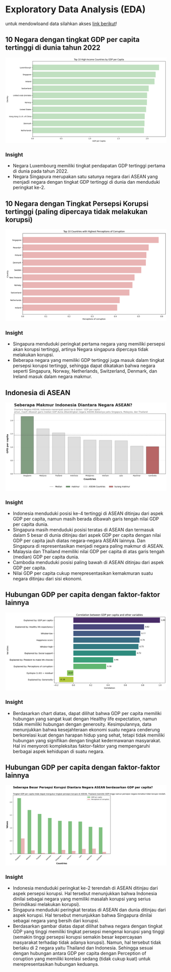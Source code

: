 # Exploratory Data Analysis (EDA)

untuk mendowloand data silahkan akses [link berikut](https://drive.google.com/drive/folders/1KTniZixWMkbD5fRbVmG-YnzyCtA1flaJ?usp=drive_link)!

## 10 Negara dengan tingkat GDP per capita tertinggi di dunia tahun 2022
<img src="https://github.com/Ifsiyana/Exploratory-Data-Analysis/blob/main/Gambar Top 10 gdp.png">

### Insight
- Negara Luxembourg memiliki tingkat pendapatan GDP tertinggi pertama di dunia pada tahun 2022.
- Negara Singapura merupakan satu satunya negara dari ASEAN yang menjadi negara dengan tingkat GDP tertinggi di dunia dan menduduki peringkat ke-2.

## 10 Negara dengan Tingkat Persepsi Korupsi tertinggi (paling dipercaya tidak melakukan korupsi)
<img src="https://github.com/Ifsiyana/Exploratory-Data-Analysis/blob/main/Gambar Top 10 Persepsi Korupsi.png">

### Insight
- Singapura menduduki peringkat pertama negara yang memiliki persepsi akan korupsi tertinggi, artinya Negara singapura dipercaya tidak melakukan korupsi. 
- Beberapa negara yang memiliki GDP tertinggi juga masuk dalam tingkat persepsi korupsi tertinggi, sehingga dapat dikatakan bahwa negara seperti Singapura, Norway, Netherlands, Switzerland, Denmark, dan Ireland masuk dalam negara makmur.

## Indonesia di ASEAN 
<img src="https://github.com/Ifsiyana/Exploratory-Data-Analysis/blob/main/Indonesia di ASEAN.png">

### Insight
- Indonesia menduduki posisi ke-4 tertinggi di ASEAN ditinjau dari aspek GDP per capita, namun masih berada dibawah garis tengah nilai GDP per capita dunia.
- Singapura masih menduduki posisi teratas di ASEAN dan termasuk dalam 5 besar di dunia ditinjau dari aspek GDP per capita dengan nilai GDP per capita jauh diatas negara-negara ASEAN lainnya. Dan Singapura di representasikan menjadi negara paling makmur di ASEAN.
- Malaysia dan Thailand memiliki nilai GDP per capita di atas garis tengah (median) GDP per capita dunia.
- Cambodia menduduki posisi paling bawah di ASEAN ditinjau dari aspek GDP per capita. 
- Nilai GDP per capita cukup merepresentasikan kemakmuran suatu negara ditinjau dari sisi ekonomi.

## Hubungan GDP per capita dengan faktor-faktor lainnya
<img src="https://github.com/Ifsiyana/Exploratory-Data-Analysis/blob/main/korelasi gdp dengan var lain.png">

### Insight
- Berdasarkan chart diatas, dapat dilihat bahwa GDP per capita memiliki hubungan yang sangat kuat dengan Healthy life expectation, namun tidak memiliki hubungan dengan generosity. Kesimpulannya, data menunjukkan bahwa kesejahteraan ekonomi suatu negara cenderung berkorelasi kuat dengan harapan hidup yang sehat, tetapi tidak memiliki hubungan yang signifikan dengan tingkat kedermawanan masyarakat. Hal ini menyoroti kompleksitas faktor-faktor yang mempengaruhi berbagai aspek kehidupan di suatu negara.

## Hubungan GDP per capita dengan faktor-faktor lainnya
<img src="https://github.com/Ifsiyana/Exploratory-Data-Analysis/blob/main/Persepsi korupsi.png">

### Insight
- Indonesia menduduki peringkat ke-2 terendah di ASEAN ditinjau dari aspek persepsi korupsi. Hal tersebut menunjukkan bahwa Indonesia dinilai sebagai negara yang memiliki masalah korupsi yang serius (terindikasi melakukan korupsi).
- Singapura menduduki peringkat teratas di ASEAN dan dunia ditinjau dari aspek korupsi. Hal tersebut menunjukkan bahwa Singapura dinilai sebagai negara yang bersih dari korupsi. 
- Berdasarkan gambar diatas dapat dilihat bahwa negara dengan tingkat GDP yang tinggi memiliki tingkat persepsi mengenai korupsi yang tinggi (semakin tinggi persepsi korupsi semakin besar kepercayaan masyarakat terhadap tidak adanya korupsi). Namun, hal tersebut tidak berlaku di 2 negara yaitu Thailand dan Indonesia. Sehingga sesuai dengan hubungan antara GDP per capita dengan Perception of coruption yang memiliki korelasi sedang (tidak cukup kuat) untuk merepresentasikan hubungan keduanya.